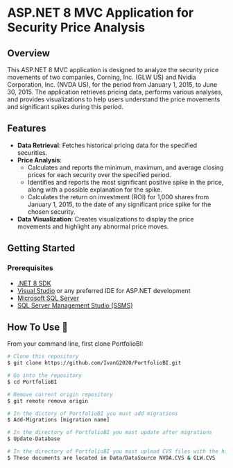 # ASP.NET 8 MVC Application for Security Price Analysis

## Overview
This ASP.NET 8 MVC application is designed to analyze the security price movements of two companies, Corning, Inc. (GLW US) and Nvidia Corporation, Inc. (NVDA US), for the period from January 1, 2015, to June 30, 2015. The application retrieves pricing data, performs various analyses, and provides visualizations to help users understand the price movements and significant spikes during this period.

## Features
- **Data Retrieval**: Fetches historical pricing data for the specified securities.
- **Price Analysis**:
  - Calculates and reports the minimum, maximum, and average closing prices for each security over the specified period.
  - Identifies and reports the most significant positive spike in the price, along with a possible explanation for the spike.
  - Calculates the return on investment (ROI) for 1,000 shares from January 1, 2015, to the date of any significant price spike for the chosen security.
- **Data Visualization**: Creates visualizations to display the price movements and highlight any abnormal price moves.

## Getting Started

### Prerequisites
- [.NET 8 SDK](https://dotnet.microsoft.com/download/dotnet/8.0)
- [Visual Studio](https://visualstudio.microsoft.com/) or any preferred IDE for ASP.NET development
- [Microsoft SQL Server](https://www.microsoft.com/en-us/sql-server/sql-server-downloads)
- [SQL Server Management Studio (SSMS)](https://docs.microsoft.com/en-us/sql/ssms/download-sql-server-management-studio-ssms)

## How To Use 🔧

From your command line, first clone PortfolioBI:

```bash
# Clone this repository
$ git clone https://github.com/IvanG2020/PortfolioBI.git

# Go into the repository
$ cd PortfolioBI

# Remove current origin repository
$ git remote remove origin

# In the dictory of PortfolioBI you must add migrations
$ Add-Migrations [migration name]

# In the directory of PortfolioBI you must update after migrations
$ Update-Database

# In the directory of PortfolioBI you must upload CVS files with the history stock data. This data will be inserted into the MS SQL
$ These documents are located in Data/DataSource NVDA.CVS & GLW.CVS
```
